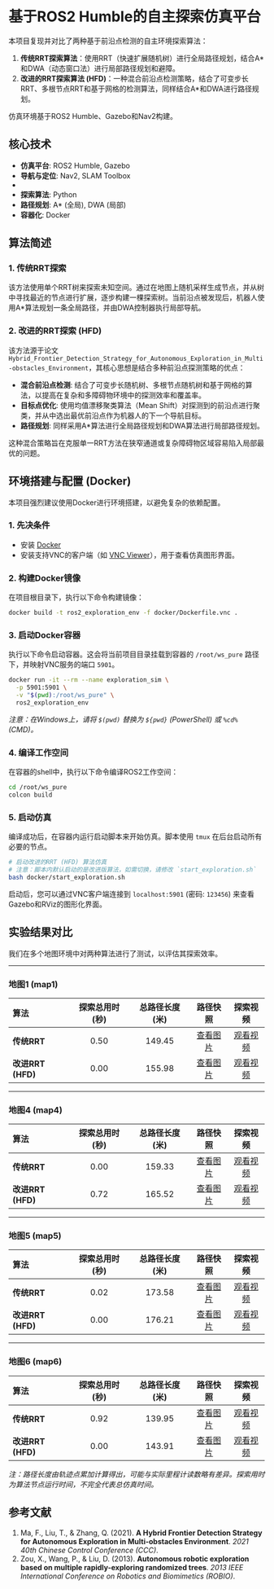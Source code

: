 # 基于ROS2 Humble的自主探索仿真平台

本项目复现并对比了两种基于前沿点检测的自主环境探索算法：
1.  **传统RRT探索算法**：使用RRT（快速扩展随机树）进行全局路径规划，结合A*和DWA（动态窗口法）进行局部路径规划和避障。
2.  **改进的RRT探索算法 (HFD)**：一种混合前沿点检测策略，结合了可变步长RRT、多根节点RRT和基于网格的检测算法，同样结合A*和DWA进行路径规划。

仿真环境基于ROS2 Humble、Gazebo和Nav2构建。

## 核心技术

*   **仿真平台**: ROS2 Humble, Gazebo
*   **导航与定位**: Nav2, SLAM Toolbox
*   
*   **探索算法**: Python
*   **路径规划**: A* (全局), DWA (局部)
*   **容器化**: Docker

## 算法简述

### 1. 传统RRT探索
该方法使用单个RRT树来探索未知空间。通过在地图上随机采样生成节点，并从树中寻找最近的节点进行扩展，逐步构建一棵探索树。当前沿点被发现后，机器人使用A*算法规划一条全局路径，并由DWA控制器执行局部导航。

### 2. 改进的RRT探索 (HFD)
该方法源于论文 `Hybrid_Frontier_Detection_Strategy_for_Autonomous_Exploration_in_Multi-obstacles_Environment`，其核心思想是结合多种前沿点探测策略的优点：
*   **混合前沿点检测**: 结合了可变步长随机树、多根节点随机树和基于网格的算法，以提高在复杂和多障碍物环境中的探测效率和覆盖率。
*   **目标点优化**: 使用均值漂移聚类算法（Mean Shift）对探测到的前沿点进行聚类，并从中选出最优前沿点作为机器人的下一个导航目标。
*   **路径规划**: 同样采用A*算法进行全局路径规划和DWA算法进行局部路径规划。

这种混合策略旨在克服单一RRT方法在狭窄通道或复杂障碍物区域容易陷入局部最优的问题。

## 环境搭建与配置 (Docker)

本项目强烈建议使用Docker进行环境搭建，以避免复杂的依赖配置。

### 1. 先决条件
*   安装 [Docker](https://www.docker.com/get-started)
*   安装支持VNC的客户端（如 [VNC Viewer](https://www.realvnc.com/en/connect/download/viewer/)），用于查看仿真图形界面。

### 2. 构建Docker镜像
在项目根目录下，执行以下命令构建镜像：
```bash
docker build -t ros2_exploration_env -f docker/Dockerfile.vnc .
```

### 3. 启动Docker容器
执行以下命令启动容器。这会将当前项目目录挂载到容器的 `/root/ws_pure` 路径下，并映射VNC服务的端口 `5901`。
```bash
docker run -it --rm --name exploration_sim \
  -p 5901:5901 \
  -v "$(pwd):/root/ws_pure" \
  ros2_exploration_env
```
*注意：在Windows上，请将 `$(pwd)` 替换为 `${pwd}` (PowerShell) 或 `%cd%` (CMD)。*

### 4. 编译工作空间
在容器的shell中，执行以下命令编译ROS2工作空间：
```bash
cd /root/ws_pure
colcon build
```

### 5. 启动仿真
编译成功后，在容器内运行启动脚本来开始仿真。脚本使用 `tmux` 在后台启动所有必要的节点。
```bash
# 启动改进的RRT (HFD) 算法仿真
# 注意：脚本内默认启动的是改进版算法，如需切换，请修改 `start_exploration.sh`
bash docker/start_exploration.sh
```
启动后，您可以通过VNC客户端连接到 `localhost:5901` (密码: `123456`) 来查看Gazebo和RViz的图形化界面。

## 实验结果对比

我们在多个地图环境中对两种算法进行了测试，以评估其探索效率。

---

### **地图1 (map1)**

| 算法 | 探索总用时 (秒) | 总路径长度 (米) | 路径快照 | 探索视频 |
| :--- | :---: | :---: | :---: | :---: |
| **传统RRT** | 0.50 | 149.45 | [查看图片](./Demo/map1/rrt/rrt_path_snapshot.png) | [观看视频](./Demo/map1/rrt/vokoscreenNG-2025-06-01_17-27-24.mkv) |
| **改进RRT (HFD)** | 0.00 | 155.98 | [查看图片](./Demo/map1/rrt_plus/rrt_exploration.png) | [观看视频](./Demo/map1/rrt_plus/vokoscreenNG-2025-06-01_17-36-42.mkv) |

---

### **地图4 (map4)**

| 算法 | 探索总用时 (秒) | 总路径长度 (米) | 路径快照 | 探索视频 |
| :--- | :---: | :---: | :---: | :---: |
| **传统RRT** | 0.00 | 159.33 | [查看图片](./Demo/map4/rrt/rrt_exploration.png) | [观看视频](./Demo/map4/rrt/vokoscreenNG-2025-06-01_18-05-15.mkv) |
| **改进RRT (HFD)** | 0.72 | 165.52 | [查看图片](./Demo/map4/rrt_plus/rrt_path_snapshot.png) | [观看视频](./Demo/map4/rrt_plus/vokoscreenNG-2025-06-01_17-56-42.mkv) |

---

### **地图5 (map5)**

| 算法 | 探索总用时 (秒) | 总路径长度 (米) | 路径快照 | 探索视频 |
| :--- | :---: | :---: | :---: | :---: |
| **传统RRT** | 0.02 | 173.58 | [查看图片](./Demo/map5/rrt/rrt_path_snapshot.png) | [观看视频](./Demo/map5/rrt/vokoscreenNG-2025-06-01_18-19-41.mkv) |
| **改进RRT (HFD)** | 0.00 | 176.21 | [查看图片](./Demo/map5/rrt_plus/rrt_exploration.png) | [观看视频](./Demo/map5/rrt_plus/vokoscreenNG-2025-06-01_18-26-58.mkv) |

---

### **地图6 (map6)**

| 算法 | 探索总用时 (秒) | 总路径长度 (米) | 路径快照 | 探索视频 |
| :--- | :---: | :---: | :---: | :---: |
| **传统RRT** | 0.92 | 139.95 | [查看图片](./Demo/map6/rrt/rrt_path_snapshot.png) | [观看视频](./Demo/map6/rrt/room6_rrt.mkv) |
| **改进RRT (HFD)** | 0.00 | 143.91 | [查看图片](./Demo/map6/rrt_plus/rrt_exploration.png) | [观看视频](./Demo/map6/rrt_plus/rrt_plus.mkv) |

*注：路径长度由轨迹点累加计算得出，可能与实际里程计读数略有差异。探索用时为算法节点运行时间，不完全代表总仿真时间。*

## 参考文献
1.  Ma, F., Liu, T., & Zhang, Q. (2021). **A Hybrid Frontier Detection Strategy for Autonomous Exploration in Multi-obstacles Environment**. *2021 40th Chinese Control Conference (CCC)*.
2.  Zou, X., Wang, P., & Liu, D. (2013). **Autonomous robotic exploration based on multiple rapidly-exploring randomized trees**. *2013 IEEE International Conference on Robotics and Biomimetics (ROBIO)*.
